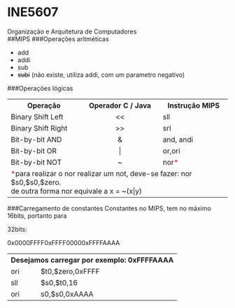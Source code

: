 # INE5607
Organização e Arquitetura de Computadores
<br />
##MIPS
###Operações aritméticas
<ul><li>add</li>
    <li>addi</li>
    <li>sub</li>
    <li><strike>subi</strike> (não existe, utiliza addi, com um parametro negativo)</li>
</ul>

###Operações lógicas
<table>
<tr><th>Operação</th><th>Operador C / Java</th><th>Instrução MIPS</th></tr>
<tr><td>Binary Shift Left</td><td align="center"> << </td><td>sll</td></tr>
<tr><td>Binary Shift Right</td><td align="center"> >> </td><td>srl</td></tr>
<tr><td>Bit-by-bit AND </td><td align="center"> & </td><td>and, andi</td></tr>
<tr><td>Bit-by-bit OR</td><td align="center"> | </td><td>or,ori</td></tr>
<tr><td>Bit-by-bit NOT</td><td align="center"> ~ </td><td>nor<span style="color:red;">*</span></td></tr>
<tr><td colspan="3"><span style="color:red;">*</span>para realizar o nor realizar um not, deve-se fazer: nor $s0,$s0,$zero. <br /> 
                    de outra forma nor equivale a x = ~(x|y)
    </td>
</tr>
</table>

###Carregamento de constantes
Constantes no MIPS, tem no máximo 16bits, portanto para<br />

32bits:<br />
<table>
<tr><th colspan="3">Desejamos carregar por exemplo: 0xFFFFAAAA</th></tr>
<tr><td>ori</td><td>$t0,$zero,0xFFFF</td>0x0000FFFF<td></td></tr>
<tr><td>sll</td><td>$s0,$t0,16</td>0xFFFF0000<td></td></tr>
<tr><td>ori</td><td>s0,$s0,0xAAAA</td>0xFFFFAAAA<td></td></tr>
</table>

